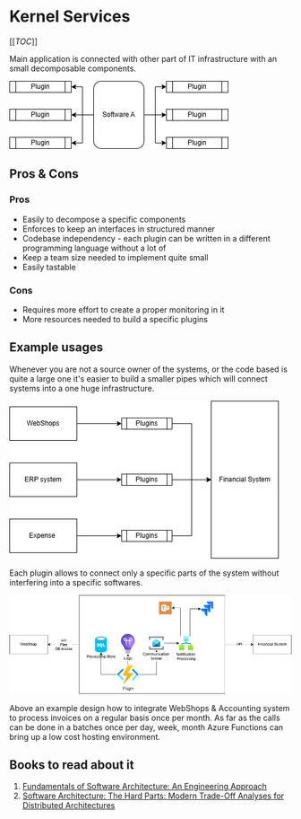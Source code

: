# Kernel Services
[[_TOC_]]

Main application is connected with other part of IT infrastructure with an small decomposable components. 

![image](./Kernel%20based.png)

## Pros & Cons
### Pros
- Easily to decompose a specific components
- Enforces to keep an interfaces in structured manner
- Codebase independency - each plugin can be written in a different programming language without a lot of 
- Keep a team size needed to implement quite small
- Easily tastable

### Cons
- Requires more effort to create a proper monitoring in it
- More resources needed to build a specific plugins

## Example usages

Whenever you are not a source owner of the systems, or the code based is quite a large one it's easier to build a smaller pipes which will connect systems into a one huge infrastructure.

![image](./Example%20usage.png) 

Each plugin allows to connect only a specific parts of the system without interfering into a specific softwares.

![image](azure%20implementation.png)

Above an example design how to integrate WebShops & Accounting system to process invoices on a regular basis once per month.
As far as the calls can be done in a batches once per day, week, month Azure Functions can bring up a low cost hosting environment.

## Books to read about it
1. [Fundamentals of Software Architecture: An Engineering Approach](https://www.amazon.com/Fundamentals-Software-Architecture-Comprehensive-Characteristics/dp/1492043451)
2. [Software Architecture: The Hard Parts: Modern Trade-Off Analyses for Distributed Architectures](https://www.amazon.com/Software-Architecture-Trade-Off-Distributed-Architectures/dp/1492086894)







